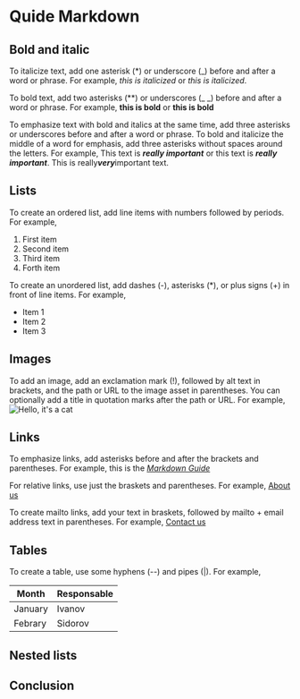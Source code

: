 # Quide Markdown

## Bold and italic

To italicize text, add one asterisk (*) or underscore (_) before and after a word or phrase. For example, *this is italicized* or _this is italicized_.

To bold text, add two asterisks (**) or underscores (_ _) before and after a word or phrase. For example, **this is bold** or __this is bold__

To emphasize text with bold and italics at the same time, add three asterisks or underscores before and after a word or phrase. To bold and italicize the middle of a word for emphasis, add three asterisks without spaces around the letters. For example, 
This text is ***really important*** or this text is ___really important___. This is really***very***important text. 



## Lists


To create an ordered list, add line items with numbers followed by periods. For example, 
1. First item
2. Second item
3. Third item
4. Forth item

To create an unordered list, add dashes (-), asterisks (*), or plus signs (+) in front of line items. For example, 
* Item 1
* Item 2
* Item 3



## Images

To add an image, add an exclamation mark (!), followed by alt text in brackets, and the path or URL to the image asset in parentheses. You can optionally add a title in quotation marks after the path or URL. For example, ![Hello, it's a cat](Cat.jfif)

## Links

To emphasize links, add asterisks before and after the brackets and parentheses. For example, this is the *[Markdown Guide](https://www.markdownguide.org)*

For relative links, use just the braskets and parentheses. For example, [About us](/about)

To create mailto links, add your text in braskets, followed by mailto + email address text in parentheses. For example, [Contact us](mailto:admin@jetbrains.com)



## Tables


To create a table, use some hyphens (--) and pipes (|). For example, 

|Month     |Responsable|
|----------|-----------|
|January   |Ivanov     |
|Febrary   |Sidorov    |


## Nested lists

## Conclusion